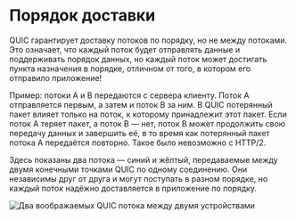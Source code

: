 # Порядок доставки
QUIC гарантирует доставку потоков по порядку, но не между потоками. Это означает,
что каждый поток будет отправлять данные и поддерживать порядок данных, но каждый поток
может достигать пункта назначения в порядке, отличном от того, в котором его отправило
приложение!

Пример: потоки A и B передаются с сервера клиенту. Поток A отправляется первым,
а затем и поток B за ним. В QUIC потерянный пакет влияет только на поток, к которому
принадлежит этот пакет. Если поток A теряет пакет, а поток B — нет, поток B может
продолжить свою передачу данных и завершить её, в то время как потерянный пакет потока A
передаётся повторно. Такое было невозможно с HTTP/2.

Здесь показаны два потока — синий и жёлтый, передаваемые между двумя конечными точками
QUIC по одному соединению. Они независимы друг от друга и могут поступать в разном порядке,
но каждый поток надёжно доставляется в приложение по порядку.

![Два воображаемых QUIC потока между двумя устройствами](../images/quic-chain-streams.png)
